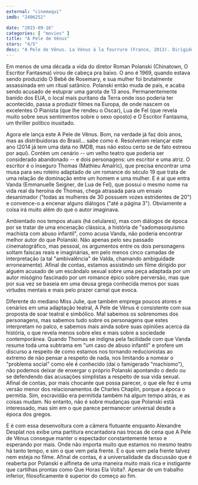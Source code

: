 ```yaml
---
external: "cinemaqui"
imdb: "2406252"

date: "2015-09-16"
categories: [ "movies" ]
title: "A Pele de Vênus"
stars: "4/5"
desc: "A Pele de Vênus. La Vénus à la fourrure (France, 2013). Dirigido por Roman Polanski. Escrito por David Ives, Roman Polanski, David Ives, Leopold von Sacher-Masoch. Com Emmanuelle Seigner, Mathieu Amalric."
---
```

Em menos de uma década a vida do diretor Roman Polanski (Chinatown, O Escritor Fantasma) virou de cabeça pra baixo. O ano é 1969, quando estava sendo produzido O Bebê de Rosemary, e sua mulher foi brutalmente assassinada em um ritual satânico. Polanski então muda de país, e acaba sendo acusado de estuprar uma garota de 13 anos. Permanentemente banido dos EUA, o local mais puritano da Terra onde isso poderia ter acontecido, passa a produzir filmes na Europa, de onde nascem os excelentes O Pianista (que lhe rendeu o Oscar), Lua de Fel (que revela muito sobre seus sentimentos sobre o sexo oposto) e O Escritor Fantasma, um thriller político inusitado.

Agora ele lança este A Pele de Vênus. Bom, na verdade já faz dois anos, mas as distribuidoras do Brasil... sabe como é. Resolveram relançar este ano (2014 já tem uma data no IMDB, mas não estou certo se de fato estreou por aqui). Contém um cenário -- um velho teatro que poderia ser considerado abandonado -- e dois personagens: um escritor e uma atriz. O escritor é o inseguro Thomas (Mathieu Amalric), que precisa encontrar uma musa para seu roteiro adaptado de um romance do século 19 que trata de uma relação de dominação entre um homem e uma mulher. E é aí que entra Vanda (Emmanuelle Seigner, de Lua de Fel), que possui o mesmo nome na vida real da heroína de Thomas, chega atrasada para um ensaio desanimador ("todas as mulheres de 30 possuem vozes estridentes de 20") e convence-o a encenar alguns diálogos ("até a página 3"). Obviamente a coisa irá muito além do que o autor imaginava.

Ambientado nos tempos atuais (há celulares), mas com diálogos de época por se tratar de uma encenação clássica, a história de "sadomasoquismo machista com abuso infantil", como acusa Vanda, não poderia encontrar melhor autor do que Polanski. Não apenas pelo seu passado cinematográfico, mas pessoal, os argumentos entre os dois personagens soltam faíscas reais e imaginárias, em pelo menos cinco camadas de interpretação (a tal "ambivalência" de Valda, chamando ambiguidade erroneamente). Afinal de contas, estamos assistindo um filme dirigido por alguém acusado de um escândalo sexual sobre uma peça adaptada por um autor misógino fascinado por um romance épico sobre perversão, mas que por sua vez se baseia em uma deusa grega conhecida menos por suas virtudes mentais e mais pelo prazer carnal que evoca.

Diferente do mediano Miss Julie, que também emprega poucos atores e cenários em uma adaptação teatral, A Pele de Vênus é consistente com sua proposta de soar teatral e simbólico. Mal sabemos os sobrenomes dos personagens, mas sabemos tudo sobre os personagens que estes interpretam no palco, e sabemos mais ainda sobre suas opiniões acerca da história, o que revela menos sobre eles e mais sobre a sociedade contemporânea. Quando Thomas se indigna pela facilidade com que Vanda resume toda uma subtrama em "um caso de abuso infantil" e profere um discurso a respeito de como estamos nos tornando reducionistas ao extremo de não pensar a respeito de nada, nos limitando a nomear o "problema social" como ele é conhecido (daí o famigerado "machismo"), não podemos deixar de enxergar o próprio Polanski apontando o dedo ou se defendendo das acusações simplistas a respeito de sua vida sexual. Afinal de contas, por mais chocante que possa parecer, o que ele fez é uma versão menor dos relacionamentos de Charles Chaplin, porque a época o permitia. Sim, escravidão era permitida também há algum tempo atrás, e as coisas mudam. No entanto, não é sobre mudanças que Polanski está interessado, mas sim em o que parece permanecer universal desde a época dos gregos.

E é com essa desenvoltura com a câmera flutuante enquanto Alexandre Desplat nos exibe uma partitura encantadora nas trocas de cena que A Pele de Vênus consegue manter o espectador constantemente tenso e esperando por mais. Onde não importa muito que estamos no mesmo teatro há tanto tempo, e sim o que vem pela frente. E o que vem pela frente talvez nem esteja no filme. Afinal de contas, é a universalidade da discussão que é reaberta por Polanski e alfineta de uma maneira muito mais rica e instigante que cartilhas prontas como Que Horas Ela Volta?. Apesar de um trabalho inferior, filosoficamente é superior do começo ao fim.
